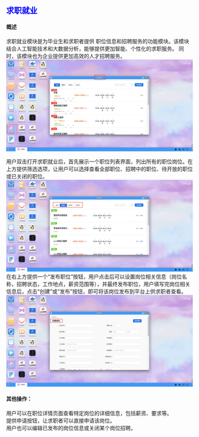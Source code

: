 ## <font color='blue'>求职就业</font>

#### 概述
求职就业模块是为毕业生和求职者提供 职位信息和招聘服务的功能模块。该模块结合人工智能技术和大数据分析，能够提供更加智能、个性化的求职服务。 同时，该模块也为企业提供更加高效的人才招聘服务。
![img.png](help_picture/job01.png)

用户双击打开求职就业后，首先展示一个职位列表界面，列出所有的职位岗位。在上方提供筛选选项，让用户可以选择查看全部职位、招聘中的职位、待开放的职位或已关闭的职位。
![img.png](help_picture/job02.png)
在右上方提供一个“发布职位”按钮，用户点击后可以设置岗位相关信息（岗位名称，招聘状态，工作地点，薪资范围等），并最终发布职位，用户填写完岗位相关信息后，点击“创建”或“发布”按钮，即可将该岗位发布到平台上供求职者查看。
![img.png](help_picture/job03.png)

#### 其他操作：
用户可以在职位详情页面查看特定岗位的详细信息，包括薪资、要求等。  
提供申请按钮，让求职者可以直接申请该岗位。  
用户也可以编辑已发布的岗位信息或关闭某个岗位招聘。  